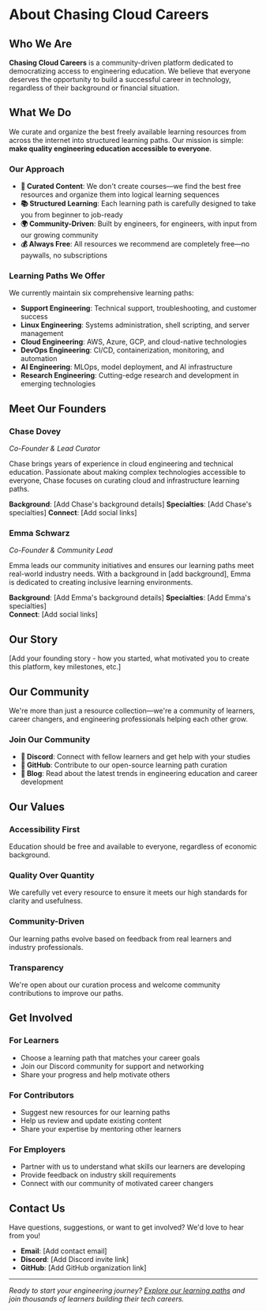 # About Chasing Cloud Careers

## Who We Are

**Chasing Cloud Careers** is a community-driven platform dedicated to democratizing access to engineering education. We believe that everyone deserves the opportunity to build a successful career in technology, regardless of their background or financial situation.

## What We Do

We curate and organize the best freely available learning resources from across the internet into structured learning paths. Our mission is simple: **make quality engineering education accessible to everyone**.

### Our Approach

- **🎯 Curated Content**: We don't create courses—we find the best free resources and organize them into logical learning sequences
- **📚 Structured Learning**: Each learning path is carefully designed to take you from beginner to job-ready
- **🌍 Community-Driven**: Built by engineers, for engineers, with input from our growing community
- **💰 Always Free**: All resources we recommend are completely free—no paywalls, no subscriptions

### Learning Paths We Offer

We currently maintain six comprehensive learning paths:

- **Support Engineering**: Technical support, troubleshooting, and customer success
- **Linux Engineering**: Systems administration, shell scripting, and server management  
- **Cloud Engineering**: AWS, Azure, GCP, and cloud-native technologies
- **DevOps Engineering**: CI/CD, containerization, monitoring, and automation
- **AI Engineering**: MLOps, model deployment, and AI infrastructure
- **Research Engineering**: Cutting-edge research and development in emerging technologies

## Meet Our Founders

### Chase Dovey
*Co-Founder & Lead Curator*

Chase brings years of experience in cloud engineering and technical education. Passionate about making complex technologies accessible to everyone, Chase focuses on curating cloud and infrastructure learning paths.

**Background**: [Add Chase's background details]
**Specialties**: [Add Chase's specialties]
**Connect**: [Add social links]

### Emma Schwarz  
*Co-Founder & Community Lead*

Emma leads our community initiatives and ensures our learning paths meet real-world industry needs. With a background in [add background], Emma is dedicated to creating inclusive learning environments.

**Background**: [Add Emma's background details]
**Specialties**: [Add Emma's specialties]  
**Connect**: [Add social links]

## Our Story

[Add your founding story - how you started, what motivated you to create this platform, key milestones, etc.]

## Our Community

We're more than just a resource collection—we're a community of learners, career changers, and engineering professionals helping each other grow.

### Join Our Community

- **💬 Discord**: Connect with fellow learners and get help with your studies
- **🔗 GitHub**: Contribute to our open-source learning path curation
- **📝 Blog**: Read about the latest trends in engineering education and career development

## Our Values

### Accessibility First
Education should be free and available to everyone, regardless of economic background.

### Quality Over Quantity  
We carefully vet every resource to ensure it meets our high standards for clarity and usefulness.

### Community-Driven
Our learning paths evolve based on feedback from real learners and industry professionals.

### Transparency
We're open about our curation process and welcome community contributions to improve our paths.

## Get Involved

### For Learners
- Choose a learning path that matches your career goals
- Join our Discord community for support and networking
- Share your progress and help motivate others

### For Contributors
- Suggest new resources for our learning paths
- Help us review and update existing content
- Share your expertise by mentoring other learners

### For Employers
- Partner with us to understand what skills our learners are developing
- Provide feedback on industry skill requirements
- Connect with our community of motivated career changers

## Contact Us

Have questions, suggestions, or want to get involved? We'd love to hear from you!

- **Email**: [Add contact email]
- **Discord**: [Add Discord invite link]
- **GitHub**: [Add GitHub organization link]

---

*Ready to start your engineering journey? [Explore our learning paths](/docs/intro) and join thousands of learners building their tech careers.*

